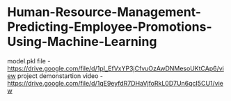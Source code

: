# Human-Resource-Management-Predicting-Employee-Promotions-Using-Machine-Learning
model.pkl file - https://drive.google.com/file/d/1pI_EfVxYP3jCfvuOzAwDNMesoUKtCAp6/view
project demonstartion video - https://drive.google.com/file/d/1qE9eyfdR7DHaVjfoRkL0D7Un6qcI5CU1/view
